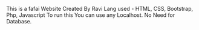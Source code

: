 This is a fafai Website Created By Ravi
Lang used - HTML, CSS, Bootstrap, Php, Javascript
To run this You can use any Localhost. No Need for Database.
